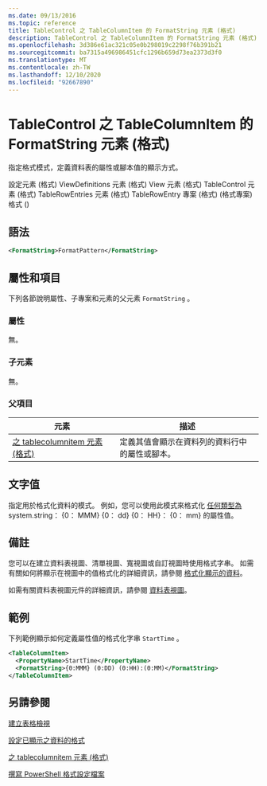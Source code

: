```yaml
---
ms.date: 09/13/2016
ms.topic: reference
title: TableControl 之 TableColumnItem 的 FormatString 元素 (格式)
description: TableControl 之 TableColumnItem 的 FormatString 元素 (格式)
ms.openlocfilehash: 3d386e61ac321c05e0b298019c2298f76b391b21
ms.sourcegitcommit: ba7315a496986451cfc1296b659d73ea2373d3f0
ms.translationtype: MT
ms.contentlocale: zh-TW
ms.lasthandoff: 12/10/2020
ms.locfileid: "92667890"
---
```

# <a name="formatstring-element-for-tablecolumnitem-for-tablecontrol-format"></a>TableControl 之 TableColumnItem 的 FormatString 元素 (格式)

指定格式模式，定義資料表的屬性或腳本值的顯示方式。

設定元素 (格式) ViewDefinitions 元素 (格式) View 元素 (格式) TableControl 元素 (格式) TableRowEntries 元素 (格式) TableRowEntry 專案 (格式)  (格式專案) 格式 () 

## <a name="syntax"></a>語法

```xml
<FormatString>FormatPattern</FormatString>
```

## <a name="attributes-and-elements"></a>屬性和項目

下列各節說明屬性、子專案和元素的父元素 `FormatString` 。

### <a name="attributes"></a>屬性

無。

### <a name="child-elements"></a>子元素

無。

### <a name="parent-elements"></a>父項目

|元素|描述|
|-------------|-----------------|
|[之 tablecolumnitem 元素 (格式) ](./tablecolumnitem-element-for-tablecolumnitems-for-tablecontrol-format.md)|定義其值會顯示在資料列的資料行中的屬性或腳本。|

## <a name="text-value"></a>文字值

指定用於格式化資料的模式。 例如，您可以使用此模式來格式化 [任何類型為](/dotnet/api/System.TimeSpan)system.string： {0： MMM} {0： dd} {0： HH}： {0： mm} 的屬性值。

## <a name="remarks"></a>備註

您可以在建立資料表視圖、清單視圖、寬視圖或自訂視圖時使用格式字串。 如需有關如何將顯示在視圖中的值格式化的詳細資訊，請參閱 [格式化顯示的資料](./formatting-displayed-data.md)。

如需有關資料表視圖元件的詳細資訊，請參閱 [資料表視圖](./creating-a-table-view.md)。

## <a name="example"></a>範例

下列範例顯示如何定義屬性值的格式化字串 `StartTime` 。

```xml
<TableColumnItem>
  <PropertyName>StartTime</PropertyName>
  <FormatString>{0:MMM} (0:DD) (0:HH):(0:MM)</FormatString>
</TableColumnItem>
```

## <a name="see-also"></a>另請參閱

[建立表格檢視](./creating-a-table-view.md)

[設定已顯示之資料的格式](./formatting-displayed-data.md)

[之 tablecolumnitem 元素 (格式) ](./tablecolumnitem-element-for-tablecolumnitems-for-tablecontrol-format.md)

[撰寫 PowerShell 格式設定檔案](./writing-a-powershell-formatting-file.md)
